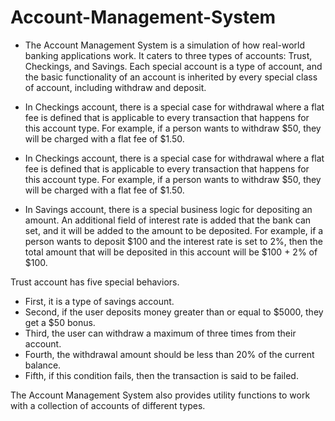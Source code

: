 # Account-Management-System
* The Account Management System is a simulation of how real-world banking applications work. It caters to three types of accounts: Trust, Checkings, and Savings. Each     special account is a type of account, and the basic functionality of an account is inherited by every special class of account, including withdraw and deposit.

* In Checkings account, there is a special case for withdrawal where a flat fee is defined that is applicable to every transaction that happens for this account type.     For example, if a person wants to withdraw $50, they will be charged with a flat fee of $1.50.

* In Checkings account, there is a special case for withdrawal where a flat fee is defined that is applicable to every transaction that happens for this account type.     For example, if a person wants to withdraw $50, they will be charged with a flat fee of $1.50.

* In Savings account, there is a special business logic for depositing an amount. An additional field of interest rate is added that the bank can set, and it will be       added to the amount to be deposited. For example, if a person wants to deposit $100 and the interest rate is set to 2%, then the total amount that will be deposited in   this account will be $100 + 2% of $100.

Trust account has five special behaviors. 
* First, it is a type of savings account. 
* Second, if the user deposits money greater than or equal to $5000, they get a $50 bonus. 
* Third, the user can withdraw a maximum of three times from their account. 
* Fourth, the withdrawal amount should be less than 20% of the current balance. 
* Fifth, if this condition fails, then the transaction is said to be failed.

The Account Management System also provides utility functions to work with a collection of accounts of different types.
